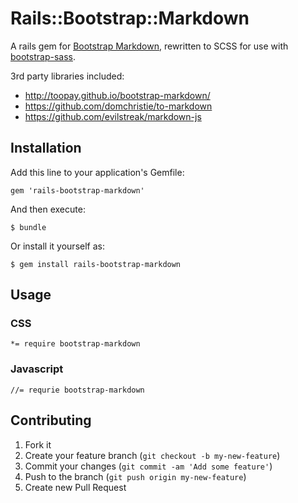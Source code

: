 # Rails::Bootstrap::Markdown

A rails gem for [Bootstrap Markdown](http://toopay.github.io/bootstrap-markdown/), rewritten to SCSS for use with [bootstrap-sass](https://github.com/thomas-mcdonald/bootstrap-sass).

3rd party libraries included:

- http://toopay.github.io/bootstrap-markdown/
- https://github.com/domchristie/to-markdown
- https://github.com/evilstreak/markdown-js

## Installation

Add this line to your application's Gemfile:

    gem 'rails-bootstrap-markdown'

And then execute:

    $ bundle

Or install it yourself as:

    $ gem install rails-bootstrap-markdown

## Usage

### CSS

```
*= require bootstrap-markdown
```

### Javascript

```
//= requrie bootstrap-markdown
```

## Contributing

1. Fork it
2. Create your feature branch (`git checkout -b my-new-feature`)
3. Commit your changes (`git commit -am 'Add some feature'`)
4. Push to the branch (`git push origin my-new-feature`)
5. Create new Pull Request
